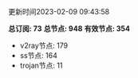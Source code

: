更新时间2023-02-09 09:43:58

**总订阅: 73**
**总节点: 948**
**有效节点: 354**
- v2ray节点: 179
- ss节点: 164
- trojan节点: 11

